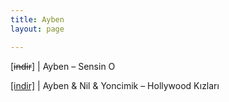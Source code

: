 ```yaml
---
title: Ayben
layout: page

---
```

[<del>indir</del>] | Ayben &#8211; Sensin O

<a href="https://cloud.mail.ru/public/a6b6b502db4e/Ayben%20%26%20Nil%20%26%20Yoncimik%20%20-%20Hollywood%20K%C4%B1zlar%C4%B1" target="_blank">[indir]</a> | Ayben & Nil & Yoncimik &#8211; Hollywood Kızları